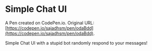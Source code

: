 # Simple Chat UI

A Pen created on CodePen.io. Original URL: [https://codepen.io/sajadhsm/pen/odaBdd](https://codepen.io/sajadhsm/pen/odaBdd).

Simple Chat UI with a stupid bot randomly respond to your messages!
